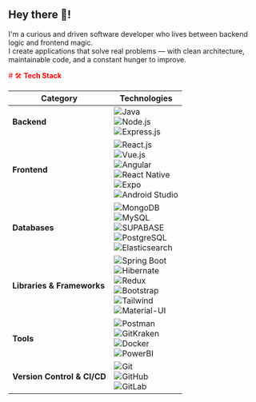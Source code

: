 ## Hey there 👋! 
I'm a curious and driven software developer who lives between backend logic and frontend magic.  
I create applications that solve real problems — with clean architecture, maintainable code, and a constant hunger to improve.  


<font color="red"># 🛠 **Tech Stack**</font>

| **Category**        | **Technologies**                                                                 |
|---------------------|----------------------------------------------------------------------------------|
| **Backend**         | ![Java](https://upload.wikimedia.org/wikipedia/commons/3/30/Java_logo_icon.png) <br> ![Node.js](https://upload.wikimedia.org/wikipedia/commons/6/64/Node.js_logo_2015.svg) <br> ![Express.js](https://upload.wikimedia.org/wikipedia/commons/6/6c/Expressjs.png) |
| **Frontend**        | ![React.js](https://upload.wikimedia.org/wikipedia/commons/a/a7/React-icon.svg) <br> ![Vue.js](https://upload.wikimedia.org/wikipedia/commons/4/49/Vue.js_Logo_2.svg) <br> ![Angular](https://upload.wikimedia.org/wikipedia/commons/9/9f/Angular_logo.svg) <br> ![React Native](https://upload.wikimedia.org/wikipedia/commons/4/47/React_Native_Logo.png) <br> ![Expo](https://upload.wikimedia.org/wikipedia/commons/4/4d/Expo_Logo.png) <br> ![Android Studio](https://upload.wikimedia.org/wikipedia/commons/3/3c/Android_Studio_icon.svg) |
| **Databases**       | ![MongoDB](https://upload.wikimedia.org/wikipedia/commons/4/47/MongoDB_Logo.svg) <br> ![MySQL](https://upload.wikimedia.org/wikipedia/commons/2/29/MySQL_logo.svg) <br> ![SUPABASE](https://upload.wikimedia.org/wikipedia/commons/5/59/Supabase_Logo.png) <br> ![PostgreSQL](https://upload.wikimedia.org/wikipedia/commons/2/29/Postgresql_elephant.svg) <br> ![Elasticsearch](https://upload.wikimedia.org/wikipedia/commons/9/91/Elasticsearch_logo_2015.svg) |
| **Libraries & Frameworks** | ![Spring Boot](https://upload.wikimedia.org/wikipedia/commons/4/47/Spring_Framework_Logo_2018.svg) <br> ![Hibernate](https://upload.wikimedia.org/wikipedia/commons/4/47/Hibernate_logo.svg) <br> ![Redux](https://upload.wikimedia.org/wikipedia/commons/6/6f/Redux_Logo.png) <br> ![Bootstrap](https://upload.wikimedia.org/wikipedia/commons/4/44/Bootstrap_logo.svg) <br> ![Tailwind](https://upload.wikimedia.org/wikipedia/commons/d/d5/Tailwind_CSS_Logo.svg) <br> ![Material-UI](https://upload.wikimedia.org/wikipedia/commons/3/30/Material-UI_logo.svg) |
| **Tools**           | ![Postman](https://upload.wikimedia.org/wikipedia/commons/0/06/Postman_Logo.png) <br> ![GitKraken](https://upload.wikimedia.org/wikipedia/commons/4/4e/GitKraken_logo.svg) <br> ![Docker](https://upload.wikimedia.org/wikipedia/commons/5/57/Docker_logo.png) <br> ![PowerBI](https://upload.wikimedia.org/wikipedia/commons/a/a7/Power_BI_logo.png) |
| **Version Control & CI/CD** | ![Git](https://upload.wikimedia.org/wikipedia/commons/d/d5/Git_logo.svg) <br> ![GitHub](https://upload.wikimedia.org/wikipedia/commons/9/91/Octicons-mark-github.svg) <br> ![GitLab](https://upload.wikimedia.org/wikipedia/commons/1/19/GitLab_Logo.svg) |






